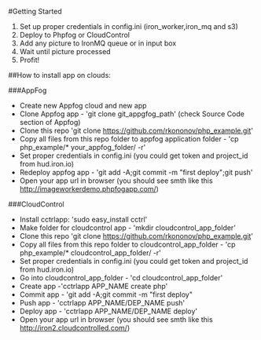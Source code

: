 #Getting Started

1. Set up proper credentials in config.ini (iron_worker,iron_mq and s3)
2. Deploy to Phpfog or CloudControl
3. Add any picture to IronMQ queue or in input box
4. Wait until picture processed
5. Profit!

##How to install app on clouds:

###AppFog
-   Create new Appfog cloud and new app
-   Clone Appfog app - 'git clone git_appgfog_path' (check Source Code section of Appfog)
-   Clone this repo 'git clone https://github.com/rkononov/php_example.git'
-   Copy all files from this repo folder to appfog application folder - 'cp php_example/* your_appfog_folder/ -r'
-   Set proper credentials in config.ini (you could get token and project_id from hud.iron.io)
-   Redeploy appfog app - 'git add -A;git commit -m "first deploy";git push'
-   Open your app url in browser (you should see smth like this http://imageworkerdemo.phpfogapp.com/)

###CloudControl
-   Install cctrlapp: 'sudo easy_install cctrl'
-   Make folder for cloudcontrol app - 'mkdir cloudcontrol_app_folder'
-   Clone this repo 'git clone https://github.com/rkononov/php_example.git'
-   Copy all files from this repo folder to cloudcontrol_app_folder - 'cp php_example/* cloudcontrol_app_folder/ -r'
-   Set proper credentials in config.ini (you could get token and project_id from hud.iron.io)
-   Go into cloudcontrol_app_folder - 'cd cloudcontrol_app_folder'
-   Create app -'cctrlapp APP_NAME create php'
-   Commit app - 'git add -A;git commit -m "first deploy"
-   Push app - 'cctrlapp APP_NAME/DEP_NAME push'
-   Deploy app - 'cctrlapp APP_NAME/DEP_NAME deploy'
-   Open your app url in browser (you should see smth like this http://iron2.cloudcontrolled.com/)